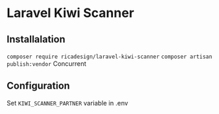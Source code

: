 # Laravel Kiwi Scanner
## Installalation
`composer require ricadesign/laravel-kiwi-scanner`
`composer artisan publish:vendor`
Concurrent
## Configuration
Set `KIWI_SCANNER_PARTNER` variable in .env
